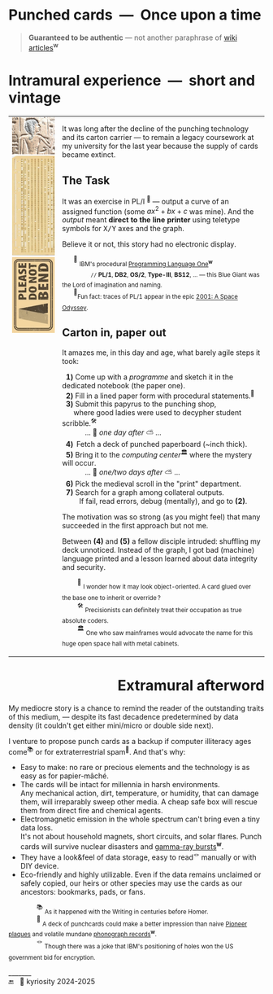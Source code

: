 # Punched cards&nbsp;&nbsp;&mdash;&nbsp;&nbsp;Once upon a time

> **Guaranteed to be authentic** &mdash; not another paraphrase of [wiki articles](https://en.wikipedia.org/wiki/Computer_programming_in_the_punched_card_era)<sup><b>w</b></sup>

# Intramural experience&nbsp;&nbsp;&mdash;&nbsp;&nbsp;short and vintage

<table><tr valign="top"><td><picture><img width="333px" alt="&nbsp;Ancient Egypt bas-relief" src="../../../../_rsc/_img/af/ancient_egypt-bas-relief.jpg" /></picture><br />
      <a href="../../../../_rsc/_img/photo/hist/1966.punch_cards-stack.jpg">
            <img width="333px" src="../../../../_rsc/_img/af/punchcard_vert.jpg" alt="&nbsp;Image not found" title="&nbsp;Punchcard in 1966"/></a><br />
      <picture><img width="333px" alt="&nbsp;Please do not bend" src="../../../../_rsc/_img/signs/do_not_bend-vert_h200px.jpg" /></picture>
                  </td><td>
                        
It was long after the decline of the punching technology and its carton carrier &mdash; to remain a legacy coursework at my university for the last year because the supply of cards became extinct.
                        
## The Task
      
It was an exercise in PL/I&nbsp;<sup>🔢</sup> &mdash; output a curve of an assigned function (some $`ax^2 + bx + c`$ was mine). And the <i>output</i> meant <b>direct to the line printer</b> using teletype symbols for <samp>X/Y</samp> axes and the graph.

Believe it or not, this story had no electronic display.

&nbsp;&nbsp;&nbsp;&nbsp;&nbsp;&nbsp;<sup>🔢</sup>&nbsp;<sub>IBM's procedural <a href="https://en.wikipedia.org/wiki/PL/I">Programming Language One</a><sup><b>w</b></sup><br />
&nbsp;&nbsp;&nbsp;&nbsp;&nbsp;&nbsp;&nbsp;&nbsp;&nbsp;&nbsp;&nbsp;&nbsp;&nbsp;&nbsp;&nbsp;&nbsp;&nbsp;&nbsp;<code>//</code> <b>PL/1</b>, <b>DB2</b>, <b>OS/2</b>, <b>Type-III</b>, <b>BS12</b>, ... &mdash; this Blue Giant was the Lord of imagination and naming.</sub>
<br />
&nbsp;&nbsp;&nbsp;&nbsp;&nbsp;&nbsp;<sup>:cinema:</sup><sub>Fun fact: traces of PL/1 appear in the epic <a href="https://www.wired.com/story/2001-a-space-odyssey-predicted-the-future50-years-ago">2001: A Space Odyssey</a>.</sub>

## Carton in, paper out

It amazes me, in this day and age, what barely agile steps it took:

&nbsp;&nbsp;<b>1️)</b> Come up with a _programme_ and sketch it in the dedicated notebook (the paper one).<br />
&nbsp;&nbsp;<b>2️)</b> Fill in a lined paper form with procedural statements.<sup>🥪</sup><br />
&nbsp;&nbsp;<b>3️)</b> Submit this papyrus to the punching shop,<br />
&nbsp;&nbsp;&nbsp;&nbsp;&nbsp;&nbsp;where good ladies were used to decypher student scribble.<sup>🛠️</sup><br />
&nbsp;&nbsp;&nbsp;&nbsp;&nbsp;&nbsp;&nbsp;&nbsp;&nbsp;&nbsp;&nbsp;&nbsp;... 🌙 _one day after_ ⛅ ...<br />
&nbsp;&nbsp;<b>4️)</b>&nbsp;&thinsp;Fetch a deck of punched paperboard (~inch thick).<br />
&nbsp;&nbsp;<b>5)</b> Bring it to the _computing center_<sup>🏛️</sup> where the mystery will occur.<br />
&nbsp;&nbsp;&nbsp;&nbsp;&nbsp;&nbsp;&nbsp;&nbsp;&nbsp;&nbsp;&nbsp;&nbsp;... 🌙 <i>one/two days after</i> ⛅ ...<br />
&nbsp;&nbsp;<b>6)</b> Pick the medieval scroll in the "print" department.<br />
&nbsp;&nbsp;<b>7)</b>  Search for a graph among collateral outputs.<br />
&nbsp;&nbsp;&nbsp;&nbsp;&nbsp;&nbsp;&nbsp;&nbsp; If fail, read errors, debug (mentally), and go to <b>(2)</b>.

The motivation was so strong (as you might feel) that many succeeded in the first approach but not me.

Between **(4)** and **(5)** a fellow disciple intruded: shuffling my deck unnoticed. Instead of the graph, I got bad (machine) language printed and a lesson learned about data integrity and security.

&nbsp;&nbsp;&nbsp;&nbsp;&nbsp;&nbsp;&nbsp;&nbsp;<sup>🥪</sup> <sub>I wonder how it may look object-oriented. A card glued over the base one to inherit or override&thinsp;?</sub>\
&nbsp;&nbsp;&nbsp;&nbsp;&nbsp;&nbsp;&nbsp;&nbsp;<sup>🛠️</sup> <sub>Precisionists can definitely treat their occupation as true absolute coders.</sub>\
&nbsp;&nbsp;&nbsp;&nbsp;&nbsp;&nbsp;&nbsp;&nbsp;<sup>🏛️</sup> <sub>One who saw mainframes would advocate the name for this huge open space hall with metal cabinets.</sub>

</td></tr></table>

<h1 align="right">Extramural afterword</h1>

My mediocre story is a chance to remind the reader of the outstanding traits of this medium, &mdash; 
despite its fast decadence predetermined by data density (it couldn't get either mini/micro or double side next).

I venture to propose punch cards as a backup if computer illiteracy ages come<sup>📚</sup> or for extraterrestrial spam<sup>🚀</sup>. And that's why:

+ Easy to make: no rare or precious elements and the technology is as easy as for papier-mâché.
+ The cards will be intact for millennia in harsh environments.\
Any mechanical action, dirt, temperature, or humidity, that can damage them, will irreparably sweep other media.  A cheap safe box will rescue them from direct fire and chemical agents.
+ Electromagnetic emission in the whole spectrum can't bring even a tiny data loss.\
It's not about household magnets, short circuits, and solar flares. Punch cards will survive nuclear disasters and [gamma-ray bursts](https://en.wikipedia.org/wiki/Gamma-ray_burst)<sup><b>w</b></sup>.
+ They have a look&feel of data storage, easy to read<sup>🪢</sup> manually or with DIY device.
+ Eco-friendly and highly utilizable. 
Even if the data remains unclaimed or safely copied, our heirs or other species may use the cards as our ancestors: bookmarks, pads, or fans.

&nbsp;&nbsp;&nbsp;&nbsp;&nbsp;&nbsp;&nbsp;&nbsp;&nbsp;&nbsp;&nbsp;&nbsp;&nbsp;&nbsp;<sup>📚</sup> <sub>As it happened with the Writing in centuries before Homer.</sub>\
&nbsp;&nbsp;&nbsp;&nbsp;&nbsp;&nbsp;&nbsp;&nbsp;&nbsp;&nbsp;&nbsp;&nbsp;&nbsp;&nbsp;<sup>🚀</sup> <sub>A deck of punchcards could make a better impression than naive [Pioneer plaques](https://en.wikipedia.org/wiki/Pioneer_plaque) 
and volatile mundane [phonograph records](https://en.wikipedia.org/wiki/Voyager_Golden_Record)<sup><b>w</b></sup>.</sub>\
&nbsp;&nbsp;&nbsp;&nbsp;&nbsp;&nbsp;&nbsp;&nbsp;&nbsp;&nbsp;&nbsp;&nbsp;&nbsp;&nbsp;<sup>🪢</sup> <sub>Though there was a joke that IBM's positioning of holes won the US government bid for encryption.</sub>

\_______\
 🔚 &nbsp; 🌙 kyriosity 2024-2025
